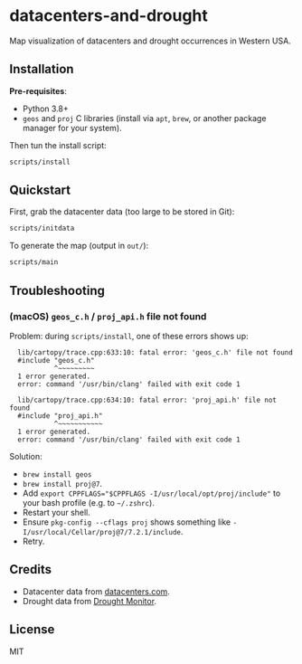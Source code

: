 # datacenters-and-drought

Map visualization of datacenters and drought occurrences in Western USA.

## Installation

**Pre-requisites**:

* Python 3.8+
* `geos` and `proj` C libraries (install via `apt`, `brew`, or another package manager for your system).

Then tun the install script:

```bash
scripts/install
```

## Quickstart

First, grab the datacenter data (too large to be stored in Git):

```bash
scripts/initdata
```

To generate the map (output in `out/`):

```bash
scripts/main
```

## Troubleshooting

### (macOS) `geos_c.h` / `proj_api.h` file not found

Problem: during `scripts/install`, one of these errors shows up:

```console
  lib/cartopy/trace.cpp:633:10: fatal error: 'geos_c.h' file not found
  #include "geos_c.h"
           ^~~~~~~~~~
  1 error generated.
  error: command '/usr/bin/clang' failed with exit code 1
```

```console
  lib/cartopy/trace.cpp:634:10: fatal error: 'proj_api.h' file not found
  #include "proj_api.h"
           ^~~~~~~~~~~~
  1 error generated.
  error: command '/usr/bin/clang' failed with exit code 1
```

Solution:

* `brew install geos`
* `brew install proj@7`.
* Add `export CPPFLAGS="$CPPFLAGS -I/usr/local/opt/proj/include"` to your bash profile (e.g. to `~/.zshrc`).
* Restart your shell.
* Ensure `pkg-config --cflags proj` shows something like `-I/usr/local/Cellar/proj@7/7.2.1/include`.
* Retry.

## Credits

* Datacenter data from [datacenters.com](https://datacenters.com).
* Drought data from [Drought Monitor](https://droughtmonitor.unl.edu/CurrentMap/StateDroughtMonitor.aspx?West).

## License

MIT
